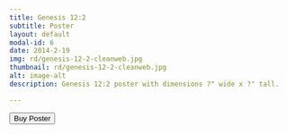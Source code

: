 ```yaml
---
title: Genesis 12:2
subtitle: Poster
layout: default
modal-id: 6
date: 2014-2-19
img: rd/genesis-12-2-cleanweb.jpg
thumbnail: rd/genesis-12-2-cleanweb.jpg
alt: image-alt
description: Genesis 12:2 poster with dimensions ?" wide x ?" tall.

---
```



<button
    type="button"
    class="snipcart-add-item btn btn-default"
    data-dismiss="modal"
    data-item-id="6"
    data-item-name="Genesis 12:2"
    data-item-price="30.00"
    data-item-weight="20"
    data-item-url="/"
    data-item-image="/img/rd/genesis-12-2-cleanweb-thmb.jpg"
    data-item-description="Poster Print">
        Buy Poster
</button>
